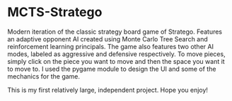 # MCTS-Stratego
Modern iteration of the classic strategy board game of Stratego. Features an adaptive opponent AI created using Monte Carlo Tree Search and reinforcement learning principals. The game also features two other AI modes, labeled as aggressive and defensive respectively. To move pieces, simply click on the piece you want to move and then the space you want it to move to. I used the pygame module to design the UI and some of the mechanics for the game.

This is my first relatively large, independent project. Hope you enjoy!
